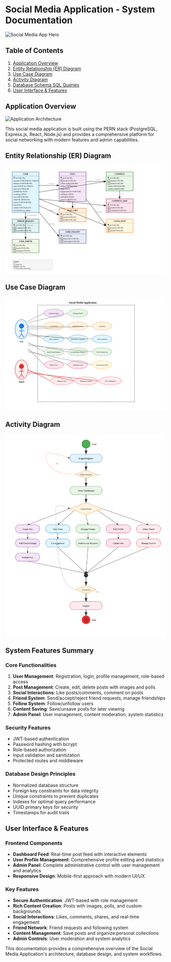 
# Social Media Application - System Documentation

![Social Media App Hero](./docs/images/social-media-hero.svg)

## Table of Contents
1. [Application Overview](#application-overview)
2. [Entity Relationship (ER) Diagram](#entity-relationship-er-diagram)
3. [Use Case Diagram](#use-case-diagram)
4. [Activity Diagram](#activity-diagram)
5. [Database Schema SQL Queries](#database-schema-sql-queries)
6. [User Interface & Features](#user-interface--features)


## Application Overview

![Application Architecture](./docs/images/app-architecture.svg)

This social media application is built using the PERN stack (PostgreSQL, Express.js, React, Node.js) and provides a comprehensive platform for social networking with modern features and admin capabilities.


## Entity Relationship (ER) Diagram
![Database Schema](./assets/erdiagram.png)

## Use Case Diagram
![Database Schema](./assets/usecase.svg)

## Activity Diagram
![Database Schema](./assets/activity.svg)

## System Features Summary

### Core Functionalities
1. **User Management**: Registration, login, profile management, role-based access
2. **Post Management**: Create, edit, delete posts with images and polls
3. **Social Interactions**: Like posts/comments, comment on posts
4. **Friend System**: Send/accept/reject friend requests, manage friendships
5. **Follow System**: Follow/unfollow users
6. **Content Saving**: Save/unsave posts for later viewing
7. **Admin Panel**: User management, content moderation, system statistics

### Security Features
- JWT-based authentication
- Password hashing with bcrypt
- Role-based authorization
- Input validation and sanitization
- Protected routes and middleware

### Database Design Principles
- Normalized database structure
- Foreign key constraints for data integrity
- Unique constraints to prevent duplicates
- Indexes for optimal query performance
- UUID primary keys for security
- Timestamps for audit trails

## User Interface & Features

### Frontend Components
- **Dashboard Feed**: Real-time post feed with interactive elements
- **User Profile Management**: Comprehensive profile editing and statistics
- **Admin Panel**: Complete administrative control with user management and analytics
- **Responsive Design**: Mobile-first approach with modern UI/UX

### Key Features
- **Secure Authentication**: JWT-based with role management
- **Rich Content Creation**: Posts with images, polls, and custom backgrounds
- **Social Interactions**: Likes, comments, shares, and real-time engagement
- **Friend Network**: Friend requests and following system
- **Content Management**: Save posts and organize personal collections
- **Admin Controls**: User moderation and system analytics

This documentation provides a comprehensive overview of the Social Media Application's architecture, database design, and system workflows.






